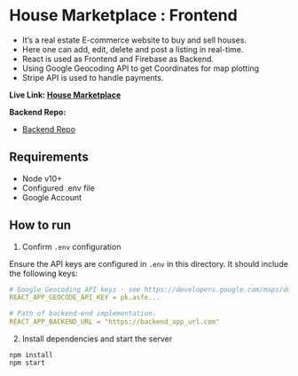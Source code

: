 # House Marketplace : Frontend 
- It’s a real estate E-commerce website to buy and sell houses. 
- Here one can add, edit, delete and post a listing in real-time. 
- React is used as Frontend and Firebase as Backend. 
- Using Google Geocoding API to get Coordinates for map plotting
- Stripe API is used to handle payments. 

**Live Link: <a href="https://house-marketplace-bay.vercel.app/">House Marketplace</a>**

<b>Backend Repo: </b>
- [Backend Repo](https://github.com/Dikshant09/house-marketplace-backend-stripe-payments) 

## Requirements

- Node v10+
- Configured .env file
- Google Account

## How to run

1. Confirm `.env` configuration

Ensure the API keys are configured in `.env` in this directory. It should include the following keys:

```yaml
# Google Geocoding API keys - see https://developers.google.com/maps/documentation/geocoding/start
REACT_APP_GEOCODE_API_KEY = pk.asfe...

# Path of backend-end implementation. 
REACT_APP_BACKEND_URL = "https://backend_app_url.com"

```

2. Install dependencies and start the server

```
npm install
npm start
```
